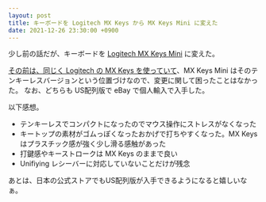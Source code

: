 ```yaml
---
layout: post
title: キーボードを Logitech MX Keys から MX Keys Mini に変えた
date: 2021-12-26 23:30:00 +0900
---
```


少し前の話だが、キーボードを [Logitech MX Keys Mini](https://www.logitech.com/en-us/products/keyboards/mx-keys-mini.920-010473.html) に変えた。

[その前は、同じく Logitech の MX Keys を使っていて](2020-05-16-started-using-mx-keys.md)、MX Keys Mini はそのテンキーレスバージョンという位置づけなので、変更に関して困ったことはなかった。
なお、どちらも US配列版で eBay で個人輸入で入手した。

以下感想。

- テンキーレスでコンパクトになったのでマウス操作にストレスがなくなった
- キートップの素材がゴムっぽくなったおかげで打ちやすくなった。MX Keys はプラスチック感が強く少し滑る感触があった
- 打鍵感やキーストロークは MX Keys のままで良い
- Unifiying レシーバーに対応していないことだけが残念

あとは、日本の公式ストアでもUS配列版が入手できるようになると嬉しいなぁ。
